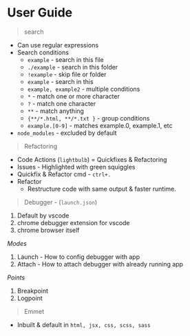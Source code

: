 # User Guide

> search

- Can use regular expressions
- Search conditions
  - `example` - search in this file
  - `./example` - search in this folder
  - `!example` - skip file or folder
  - `example` - search in this
  - `example, example2` - multiple conditions
  - `*` - match one or more character
  - `?` - match one character
  - `**` - match anything
  - `{**/*.html, **/*.txt }` - group conditions
  - `example.[0-9]` - matches example.0, example.1, etc
- `node_modules` - excluded by default

> Refactoring

- Code Actions (`lightbulb`) = Quickfixes & Refactoring
- Issues - Highlighted with green squiggles
- Quickfix & Refactor cmd - `ctrl+.`
- Refactor
  - Restructure code with same output & faster runtime.

> Debugger  - (`launch.json`)

1. Default by vscode
2. chrome debugger extension for vscode
3. chrome browser itself

_Modes_

1. Launch - How to config debugger with app
2. Attach - How to attach debugger with already running app

_Points_

1. Breakpoint
2. Logpoint

> Emmet

- Inbuilt & default in `html, jsx, css, scss, sass`
